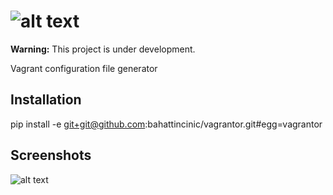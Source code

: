 ![alt text](https://cloud.githubusercontent.com/assets/1684999/4192987/b11aa11e-379d-11e4-9c53-8611bbbdbd70.png)
=====================

**Warning:** This project is under development.

Vagrant configuration file generator

Installation
-------------
pip install -e git+git@github.com:bahattincinic/vagrantor.git#egg=vagrantor

Screenshots
-------------
![alt text](https://cloud.githubusercontent.com/assets/1684999/4192875/60e99eda-379c-11e4-8531-4ed4c277ef21.png)
